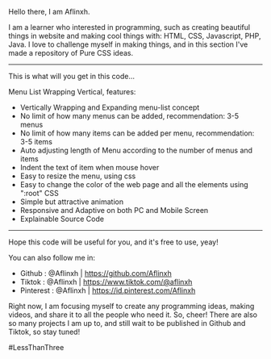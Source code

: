 Hello there, I am Aflinxh.

I am a learner who interested in programming, such as creating beautiful things in website and making cool things with: HTML, CSS, Javascript, PHP, Java.
I love to challenge myself in making things, and in this section I've made a repository of Pure CSS ideas.

---

This is what will you get in this code...

Menu List Wrapping Vertical, features:

- Vertically Wrapping and Expanding menu-list concept
- No limit of how many menus can be added, recommendation: 3-5 menus
- No limit of how many items can be added per menu, recommendation: 3-5 items
- Auto adjusting length of Menu according to the number of menus and items
- Indent the text of item when mouse hover
- Easy to resize the menu, using css
- Easy to change the color of the web page and all the elements using ":root" CSS
- Simple but attractive animation
- Responsive and Adaptive on both PC and Mobile Screen
- Explainable Source Code

---

Hope this code will be useful for you, and it's free to use, yeay!

You can also follow me in:

- Github : @Aflinxh | https://github.com/Aflinxh
- Tiktok : @Aflinxh | https://www.tiktok.com/@aflinxh
- Pinterest : @Aflinxh | https://id.pinterest.com/Aflinxh

Right now, I am focusing myself to create any programming ideas, making videos, and share it to all the people who need it. So, cheer!
There are also so many projects I am up to, and still wait to be published in Github and Tiktok, so stay tuned!

#LessThanThree

